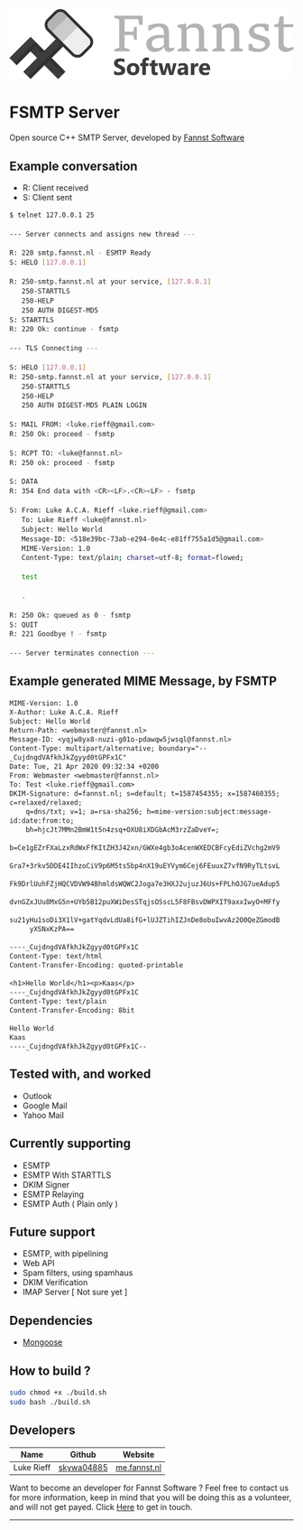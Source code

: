 ![Fannst Banner](static/fannst-banner.png)

# FSMTP Server

Open source C++ SMTP Server, developed by [Fannst Software](https://software.fannst.nl)

## Example conversation
* R: Client received
* S: Client sent

```bash
$ telnet 127.0.0.1 25

--- Server connects and assigns new thread ---

R: 220 smtp.fannst.nl - ESMTP Ready
S: HELO [127.0.0.1]

R: 250-smtp.fannst.nl at your service, [127.0.0.1]
   250-STARTTLS
   250-HELP
   250 AUTH DIGEST-MD5
S: STARTTLS
R: 220 Ok: continue - fsmtp

--- TLS Connecting ---

S: HELO [127.0.0.1]
R: 250-smtp.fannst.nl at your service, [127.0.0.1]
   250-STARTTLS
   250-HELP
   250 AUTH DIGEST-MD5 PLAIN LOGIN

S: MAIL FROM: <luke.rieff@gmail.com>
R: 250 Ok: proceed - fsmtp

S: RCPT TO: <luke@fannst.nl>
R: 250 ok: proceed - fsmtp

S: DATA
R: 354 End data with <CR><LF>.<CR><LF> - fsmtp

S: From: Luke A.C.A. Rieff <luke.rieff@gmail.com>
   To: Luke Rieff <luke@fannst.nl>
   Subject: Hello World
   Message-ID: <518e39bc-73ab-e294-0e4c-e81ff755a1d5@gmail.com>
   MIME-Version: 1.0
   Content-Type: text/plain; charset=utf-8; format=flowed;

   test

   .

R: 250 Ok: queued as 0 - fsmtp
S: QUIT
R: 221 Goodbye ! - fsmtp

--- Server terminates connection ---
```

## Example generated MIME Message, by FSMTP

```
MIME-Version: 1.0
X-Author: Luke A.C.A. Rieff
Subject: Hello World
Return-Path: <webmaster@fannst.nl>
Message-ID: <yqjw8yx8-nuzi-g01o-pdawqw5jwsql@fannst.nl>
Content-Type: multipart/alternative; boundary="--_CujdngdVAfkhJkZgyyd0tGPFx1C"
Date: Tue, 21 Apr 2020 09:32:34 +0200
From: Webmaster <webmaster@fannst.nl>
To: Test <luke.rieff@gmail.com>
DKIM-Signature: d=fannst.nl; s=default; t=1587454355; x=1587460355; c=relaxed/relaxed; 
    q=dns/txt; v=1; a=rsa-sha256; h=mime-version:subject:message-id:date:from:to; 
    bh=hjcJt7MMn2BmW1t5n4zsq+OXU8iXDGbAcM3rzZaDveY=; 
    b=Ce1gEZrFXaLzxRdWxFfKItZH3J42xn/GWXe4gb3oAcenWXEDCBFcyEdiZVchg2mV9
     Gra7+3rkv5DDE4IIhzoCiV9p6M5ts5bp4nX19uEYVym6Cej6FEuuxZ7vfN9RyTLtsvL
     Fk9DrlUuhFZjHQCVDVW94BhmldsWQWC2Joga7e3HXJ2ujuzJ6Us+FPLhOJG7ueAdup5
     dvnGZxJUu8MxG5n+UYb5B12puXWiDesSTqjsOSscL5F8FBsvDWPXIT9axxIwyO+MFfy
     su21yHu1soDi3X1lV+gatYqdvLdUa8ifG+lUJZTihIZJnDe8obuIwvAz2O0QeZGmodB
     yXSNxKzPA==

----_CujdngdVAfkhJkZgyyd0tGPFx1C
Content-Type: text/html
Content-Transfer-Encoding: quoted-printable

<h1>Hello World</h1><p>Kaas</p>
----_CujdngdVAfkhJkZgyyd0tGPFx1C
Content-Type: text/plain
Content-Transfer-Encoding: 8bit

Hello World
Kaas
----_CujdngdVAfkhJkZgyyd0tGPFx1C--
```

## Tested with, and worked

* Outlook
* Google Mail
* Yahoo Mail

## Currently supporting

* ESMTP
* ESMTP With STARTTLS
* DKIM Signer
* ESMTP Relaying
* ESMTP Auth ( Plain only )

## Future support

* ESMTP, with pipelining
* Web API
* Spam filters, using spamhaus
* DKIM Verification
* IMAP Server \[ Not sure yet \]

## Dependencies

* [Mongoose](https://github.com/cesanta/mongoose/)

## How to build ?

```bash
sudo chmod +x ./build.sh
sudo bash ./build.sh
```

## Developers

|Name          |Github                                         |Website                                  |
|--------------|-----------------------------------------------|-----------------------------------------|
|Luke Rieff    |[skywa04885](https://github.com/skywa04885)    |[me.fannst.nl](https://me.fannst.nl)     |

Want to become an developer for Fannst Software ? 
Feel free to contact us for more information, keep in mind that you will be doing
this as a volunteer, and will not get payed. Click [Here](https://software.fannst.nl) to get in touch.

---

